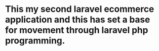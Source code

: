 # This my second laravel ecommerce application and this has set a base for movement through laravel php programming.
